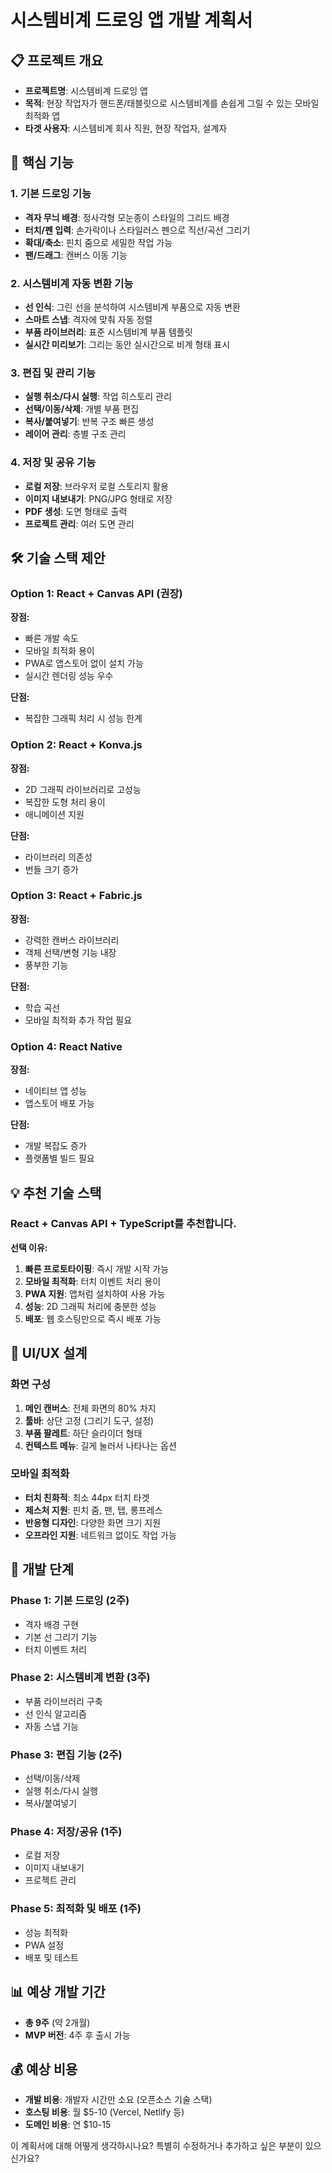 # 시스템비계 드로잉 앱 개발 계획서

## 📋 프로젝트 개요
- **프로젝트명**: 시스템비계 드로잉 앱
- **목적**: 현장 작업자가 핸드폰/태블릿으로 시스템비계를 손쉽게 그릴 수 있는 모바일 최적화 앱
- **타겟 사용자**: 시스템비계 회사 직원, 현장 작업자, 설계자

## 🎯 핵심 기능

### 1. 기본 드로잉 기능
- **격자 무늬 배경**: 정사각형 모눈종이 스타일의 그리드 배경
- **터치/펜 입력**: 손가락이나 스타일러스 펜으로 직선/곡선 그리기
- **확대/축소**: 핀치 줌으로 세밀한 작업 가능
- **팬/드래그**: 캔버스 이동 기능

### 2. 시스템비계 자동 변환 기능
- **선 인식**: 그린 선을 분석하여 시스템비계 부품으로 자동 변환
- **스마트 스냅**: 격자에 맞춰 자동 정렬
- **부품 라이브러리**: 표준 시스템비계 부품 템플릿
- **실시간 미리보기**: 그리는 동안 실시간으로 비계 형태 표시

### 3. 편집 및 관리 기능
- **실행 취소/다시 실행**: 작업 히스토리 관리
- **선택/이동/삭제**: 개별 부품 편집
- **복사/붙여넣기**: 반복 구조 빠른 생성
- **레이어 관리**: 층별 구조 관리

### 4. 저장 및 공유 기능
- **로컬 저장**: 브라우저 로컬 스토리지 활용
- **이미지 내보내기**: PNG/JPG 형태로 저장
- **PDF 생성**: 도면 형태로 출력
- **프로젝트 관리**: 여러 도면 관리

## 🛠 기술 스택 제안

### Option 1: React + Canvas API (권장)
**장점:**
- 빠른 개발 속도
- 모바일 최적화 용이
- PWA로 앱스토어 없이 설치 가능
- 실시간 렌더링 성능 우수

**단점:**
- 복잡한 그래픽 처리 시 성능 한계

### Option 2: React + Konva.js
**장점:**
- 2D 그래픽 라이브러리로 고성능
- 복잡한 도형 처리 용이
- 애니메이션 지원

**단점:**
- 라이브러리 의존성
- 번들 크기 증가

### Option 3: React + Fabric.js
**장점:**
- 강력한 캔버스 라이브러리
- 객체 선택/변형 기능 내장
- 풍부한 기능

**단점:**
- 학습 곡선
- 모바일 최적화 추가 작업 필요

### Option 4: React Native
**장점:**
- 네이티브 앱 성능
- 앱스토어 배포 가능

**단점:**
- 개발 복잡도 증가
- 플랫폼별 빌드 필요

## 💡 추천 기술 스택

### **React + Canvas API + TypeScript**를 추천합니다.

**선택 이유:**
1. **빠른 프로토타이핑**: 즉시 개발 시작 가능
2. **모바일 최적화**: 터치 이벤트 처리 용이
3. **PWA 지원**: 앱처럼 설치하여 사용 가능
4. **성능**: 2D 그래픽 처리에 충분한 성능
5. **배포**: 웹 호스팅만으로 즉시 배포 가능

## 📱 UI/UX 설계

### 화면 구성
1. **메인 캔버스**: 전체 화면의 80% 차지
2. **툴바**: 상단 고정 (그리기 도구, 설정)
3. **부품 팔레트**: 하단 슬라이더 형태
4. **컨텍스트 메뉴**: 길게 눌러서 나타나는 옵션

### 모바일 최적화
- **터치 친화적**: 최소 44px 터치 타겟
- **제스처 지원**: 핀치 줌, 팬, 탭, 롱프레스
- **반응형 디자인**: 다양한 화면 크기 지원
- **오프라인 지원**: 네트워크 없이도 작업 가능

## 🚀 개발 단계

### Phase 1: 기본 드로잉 (2주)
- 격자 배경 구현
- 기본 선 그리기 기능
- 터치 이벤트 처리

### Phase 2: 시스템비계 변환 (3주)
- 부품 라이브러리 구축
- 선 인식 알고리즘
- 자동 스냅 기능

### Phase 3: 편집 기능 (2주)
- 선택/이동/삭제
- 실행 취소/다시 실행
- 복사/붙여넣기

### Phase 4: 저장/공유 (1주)
- 로컬 저장
- 이미지 내보내기
- 프로젝트 관리

### Phase 5: 최적화 및 배포 (1주)
- 성능 최적화
- PWA 설정
- 배포 및 테스트

## 📊 예상 개발 기간
- **총 9주** (약 2개월)
- **MVP 버전**: 4주 후 출시 가능

## 💰 예상 비용
- **개발 비용**: 개발자 시간만 소요 (오픈소스 기술 스택)
- **호스팅 비용**: 월 $5-10 (Vercel, Netlify 등)
- **도메인 비용**: 연 $10-15

이 계획서에 대해 어떻게 생각하시나요? 특별히 수정하거나 추가하고 싶은 부분이 있으신가요? 
